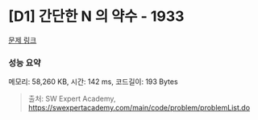 # [D1] 간단한 N 의 약수 - 1933 

[문제 링크](https://swexpertacademy.com/main/code/problem/problemDetail.do?contestProbId=AV5PhcWaAKIDFAUq) 

### 성능 요약

메모리: 58,260 KB, 시간: 142 ms, 코드길이: 193 Bytes



> 출처: SW Expert Academy, https://swexpertacademy.com/main/code/problem/problemList.do